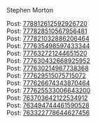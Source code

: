 Stephen Morton
<!doctype html><html><body><div class='post_link' id='778812612592926720'>Post: <a href='html/778812612592926720.html' target='_blank'>778812612592926720</a></div><div class='post_link' id='777828510567956481'>Post: <a href='html/777828510567956481.html' target='_blank'>777828510567956481</a></div><div class='post_link' id='777821032886206464'>Post: <a href='html/777821032886206464.html' target='_blank'>777821032886206464</a></div><div class='post_link' id='777635498597433344'>Post: <a href='html/777635498597433344.html' target='_blank'>777635498597433344</a></div><div class='post_link' id='777632721244651520'>Post: <a href='html/777632721244651520.html' target='_blank'>777632721244651520</a></div><div class='post_link' id='777630432668925952'>Post: <a href='html/777630432668925952.html' target='_blank'>777630432668925952</a></div><div class='post_link' id='777630214967738368'>Post: <a href='html/777630214967738368.html' target='_blank'>777630214967738368</a></div><div class='post_link' id='777629515075715072'>Post: <a href='html/777629515075715072.html' target='_blank'>777629515075715072</a></div><div class='post_link' id='777626674343870464'>Post: <a href='html/777626674343870464.html' target='_blank'>777626674343870464</a></div><div class='post_link' id='777625533006643200'>Post: <a href='html/777625533006643200.html' target='_blank'>777625533006643200</a></div><div class='post_link' id='763703642122534912'>Post: <a href='html/submissions/763703642122534912.html' target='_blank'>763703642122534912</a></div><div class='post_link' id='763494744461590528'>Post: <a href='html/submissions/763494744461590528.html' target='_blank'>763494744461590528</a></div><div class='post_link' id='763322778644627456'>Post: <a href='html/submissions/763322778644627456.html' target='_blank'>763322778644627456</a></div></body></html>
